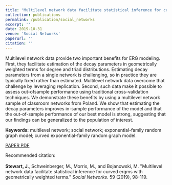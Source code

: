 ```yaml
---
title: "Multilevel network data facilitate statistical inference for curved ergms with geometrically weighted terms"
collection: publications
permalink: /publication/social_networks
excerpt: ''
date: 2019-10-31
venue: 'Social Networks'
paperurl: ''
citation: ''
---
```


Multilevel network data provide two important beneﬁts for ERG modeling. First, they facilitate estimation of the decay parameters in geometrically weighted terms for degree and triad distributions. Estimating decay parameters from a single network is challenging, so in practice they are typically ﬁxed rather than estimated. Multilevel network data overcome that challenge by leveraging replication. Second, such data make it possible to assess out-ofsample performance using traditional cross-validation techniques. We demonstrate these beneﬁts by using a multilevel network sample of classroom networks from Poland. We show that estimating the decay parameters improves in-sample performance of the model and that the out-of-sample performance of our best model is strong, suggesting that our ﬁndings can be generalized to the population of interest.

<b>Keywords:</b> multilevel network; social network; exponential-family random graph model; curved exponential-family random graph model.

[PAPER PDF](http://jrstew.github.io/files/social_networks.pdf)

Recommended citation: <br><br><b>Stewart, J.</b>, Schweinberger, M., Morris, M., and Bojanowski, M. &quot;Multilevel network data facilitate statistical inference for curved ergms with geometrically weighted terms.&quot; <i>Social Networks</i>. 59 (2019), 98-119. 

